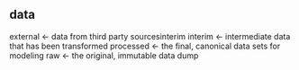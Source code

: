 ## data
external  <- data from third party sourcesinterim
interim   <- intermediate data that has been transformed
processed <- the final, canonical data sets for modeling
raw 	  <- the original, immutable data dump
